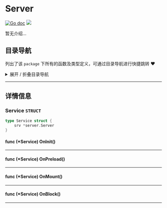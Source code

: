# Server

[![Go doc](https://img.shields.io/badge/go.dev-reference-brightgreen?logo=go&logoColor=white&style=flat)](https://pkg.go.dev/github.com/kercylan98/minotaur)
![](https://img.shields.io/badge/Email-kercylan@gmail.com-green.svg?style=flat)

暂无介绍...


## 目录导航
列出了该 `package` 下所有的函数及类型定义，可通过目录导航进行快捷跳转 ❤️
<details>
<summary>展开 / 折叠目录导航</summary>


> 类型定义

|类型|名称|描述
|:--|:--|:--
|`STRUCT`|[Service](#struct_Service)|暂无描述...

</details>


***
## 详情信息
<span id="struct_Service"></span>
### Service `STRUCT`

```go
type Service struct {
	srv *server.Server
}
```
<span id="struct_Service_OnInit"></span>

#### func (*Service) OnInit()

***
<span id="struct_Service_OnPreload"></span>

#### func (*Service) OnPreload()

***
<span id="struct_Service_OnMount"></span>

#### func (*Service) OnMount()

***
<span id="struct_Service_OnBlock"></span>

#### func (*Service) OnBlock()

***
